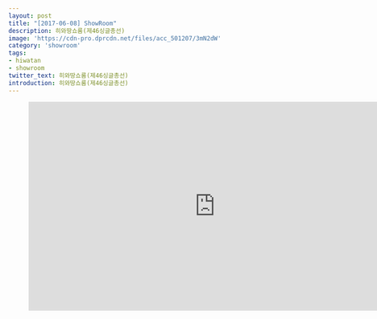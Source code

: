 ```yaml
---
layout: post
title: "[2017-06-08] ShowRoom"
description: 히와땅쇼룸(제46싱글총선)
image: 'https://cdn-pro.dprcdn.net/files/acc_501207/3mN2dW'
category: 'showroom'
tags:
- hiwatan
- showroom
twitter_text: 히와땅쇼룸(제46싱글총선)
introduction: 히와땅쇼룸(제46싱글총선)
---
```

<figure class="video_container">
<iframe width="740" height="416" src="https://serviceapi.nmv.naver.com/flash/convertIframeTag.nhn?vid=C749F4DF216B19DE19BB185158158FA1F14E&outKey=V12889faaa10151774d573eede749ff3fc015765f5d0c5de2241a3eede749ff3fc015" frameborder="no" scrolling="no" webkitallowfullscreen mozallowfullscreen allowfullscreen></iframe>
</figure>
